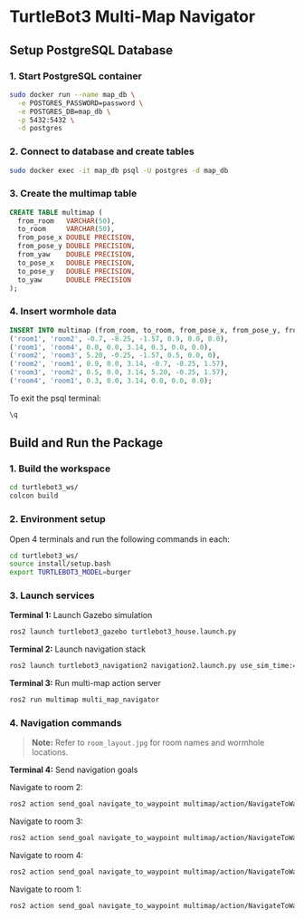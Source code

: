 # TurtleBot3 Multi-Map Navigator

## Setup PostgreSQL Database

### 1. Start PostgreSQL container

```bash
sudo docker run --name map_db \
  -e POSTGRES_PASSWORD=password \
  -e POSTGRES_DB=map_db \
  -p 5432:5432 \
  -d postgres
```

### 2. Connect to database and create tables

```bash
sudo docker exec -it map_db psql -U postgres -d map_db
```

### 3. Create the multimap table

```sql
CREATE TABLE multimap (
  from_room   VARCHAR(50),
  to_room     VARCHAR(50),
  from_pose_x DOUBLE PRECISION,
  from_pose_y DOUBLE PRECISION,
  from_yaw    DOUBLE PRECISION,
  to_pose_x   DOUBLE PRECISION,
  to_pose_y   DOUBLE PRECISION,
  to_yaw      DOUBLE PRECISION
);
```

### 4. Insert wormhole data

```sql
INSERT INTO multimap (from_room, to_room, from_pose_x, from_pose_y, from_yaw, to_pose_x, to_pose_y, to_yaw) VALUES
('room1', 'room2', -0.7, -8.25, -1.57, 0.9, 0.0, 0.0),
('room1', 'room4', 0.0, 0.0, 3.14, 0.3, 0.0, 0.0),
('room2', 'room3', 5.20, -0.25, -1.57, 0.5, 0.0, 0),
('room2', 'room1', 0.9, 0.0, 3.14, -0.7, -8.25, 1.57),
('room3', 'room2', 0.5, 0.0, 3.14, 5.20, -0.25, 1.57),
('room4', 'room1', 0.3, 0.0, 3.14, 0.0, 0.0, 0.0);
```

To exit the psql terminal:
```sql
\q
```


## Build and Run the Package

### 1. Build the workspace

```bash
cd turtlebot3_ws/
colcon build
```

### 2. Environment setup

Open 4 terminals and run the following commands in each:

```bash
cd turtlebot3_ws/
source install/setup.bash 
export TURTLEBOT3_MODEL=burger
```

### 3. Launch services

**Terminal 1:** Launch Gazebo simulation
```bash
ros2 launch turtlebot3_gazebo turtlebot3_house.launch.py
```

**Terminal 2:** Launch navigation stack
```bash
ros2 launch turtlebot3_navigation2 navigation2.launch.py use_sim_time:=True map:=$PWD/maps/room1.yaml
```

**Terminal 3:** Run multi-map action server
```bash
ros2 run multimap multi_map_navigator
```

### 4. Navigation commands

> **Note:** Refer to `room_layout.jpg` for room names and wormhole locations.

**Terminal 4:** Send navigation goals

Navigate to room 2:
```bash
ros2 action send_goal navigate_to_waypoint multimap/action/NavigateToWaypoint "{target_map: 'room2', waypoint: [1.7,2.25,1.57]}"
```

Navigate to room 3:
```bash
ros2 action send_goal navigate_to_waypoint multimap/action/NavigateToWaypoint "{target_map: 'room3', waypoint: [2.0,0.0,0.0]}"
```

Navigate to room 4:
```bash
ros2 action send_goal navigate_to_waypoint multimap/action/NavigateToWaypoint "{target_map: 'room4', waypoint: [1.7,0.0,0.0]}"
```

Navigate to room 1:
```bash
ros2 action send_goal navigate_to_waypoint multimap/action/NavigateToWaypoint "{target_map: 'room1', waypoint: [-0.3,-3.3,-1.57]}"
```